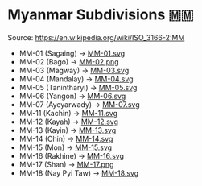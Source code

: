 # Myanmar Subdivisions 🇲🇲

Source: https://en.wikipedia.org/wiki/ISO_3166-2:MM

* MM-01 (Sagaing) -> [MM-01.svg](https://github.com/amckenna41/iso3166-flag-icons/blob/main/iso3166-2-icons/MM/MM-01.svg)
* MM-02 (Bago) -> [MM-02.png](https://github.com/amckenna41/iso3166-flag-icons/blob/main/iso3166-2-icons/MM/MM-02.png)
* MM-03 (Magway) -> [MM-03.svg](https://github.com/amckenna41/iso3166-flag-icons/blob/main/iso3166-2-icons/MM/MM-03.svg)
* MM-04 (Mandalay) -> [MM-04.svg](https://github.com/amckenna41/iso3166-flag-icons/blob/main/iso3166-2-icons/MM/MM-04.svg)
* MM-05 (Tanintharyi) -> [MM-05.svg](https://github.com/amckenna41/iso3166-flag-icons/blob/main/iso3166-2-icons/MM/MM-05.svg)
* MM-06 (Yangon) -> [MM-06.svg](https://github.com/amckenna41/iso3166-flag-icons/blob/main/iso3166-2-icons/MM/MM-06.svg)
* MM-07 (Ayeyarwady) -> [MM-07.svg](https://github.com/amckenna41/iso3166-flag-icons/blob/main/iso3166-2-icons/MM/MM-07.svg)
* MM-11 (Kachin) -> [MM-11.svg](https://github.com/amckenna41/iso3166-flag-icons/blob/main/iso3166-2-icons/MM/MM-11.svg)
* MM-12 (Kayah) -> [MM-12.svg](https://github.com/amckenna41/iso3166-flag-icons/blob/main/iso3166-2-icons/MM/MM-12.svg)
* MM-13 (Kayin) -> [MM-13.svg](https://github.com/amckenna41/iso3166-flag-icons/blob/main/iso3166-2-icons/MM/MM-13.svg)
* MM-14 (Chin) -> [MM-14.svg](https://github.com/amckenna41/iso3166-flag-icons/blob/main/iso3166-2-icons/MM/MM-14.svg)
* MM-15 (Mon) -> [MM-15.svg](https://github.com/amckenna41/iso3166-flag-icons/blob/main/iso3166-2-icons/MM/MM-15.svg)
* MM-16 (Rakhine) -> [MM-16.svg](https://github.com/amckenna41/iso3166-flag-icons/blob/main/iso3166-2-icons/MM/MM-16.svg)
* MM-17 (Shan) -> [MM-17.png](https://github.com/amckenna41/iso3166-flag-icons/blob/main/iso3166-2-icons/MM/MM-17.png)
* MM-18 (Nay Pyi Taw) -> [MM-18.svg](https://github.com/amckenna41/iso3166-flag-icons/blob/main/iso3166-2-icons/MM/MM-18.svg)
